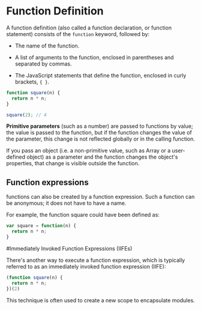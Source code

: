 # Function Definition

A function definition (also called a function declaration, or function statement) consists of the `function` keyword, followed by:

- The name of the function.

- A list of arguments to the function, enclosed in parentheses and separated by commas.

- The JavaScript statements that define the function, enclosed in curly brackets, `{ }`.

```javascript
function square(n) {
  return n * n;
}

square(2); // 4
```

**Primitive parameters** (such as a number) are passed to functions by value; the value is passed to the function, but if the function changes the value of the parameter, this change is not reflected globally or in the calling function.

If you pass an object (i.e. a non-primitive value, such as Array or a user-defined object) as a parameter and the function changes the object's properties, that change is visible outside the function.

## Function expressions

functions can also be created by a function expression. Such a function can be anonymous; it does not have to have a name.

For example, the function square could have been defined as:

```javascript
var square = function(n) {
  return n * n;
}
```

#Immediately Invoked Function Expressions (IIFEs)

There's another way to execute a function expression, which is typically referred to as an immediately invoked function expression (IIFE):

```javascript
(function square(n) {
  return n * n;
})(2)
```

This technique is often used to create a new scope to encapsulate modules.
